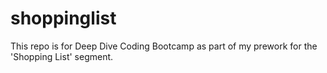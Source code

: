 # shoppinglist
This repo is for Deep Dive Coding Bootcamp as part of my prework for the 'Shopping List' segment.
